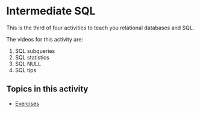 # Intermediate SQL

This is the third of four activities to teach you relational databases and SQL.

The videos for this activity are:

  1. SQL subqueries
  2. SQL statistics
  3. SQL NULL
  4. SQL tips

## Topics in this activity

  - [Exercises](./databases/3/exercises.md)